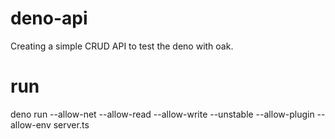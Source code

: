 # deno-api

Creating a simple CRUD API to test the deno with oak.

# run

deno run --allow-net --allow-read --allow-write --unstable --allow-plugin --allow-env server.ts
